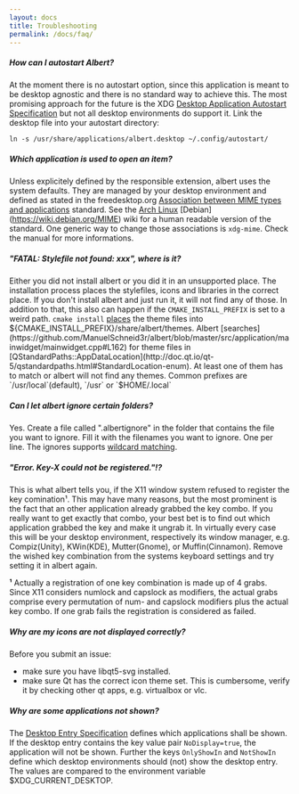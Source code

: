 ```yaml
---
layout: docs
title: Troubleshooting
permalink: /docs/faq/
---
```


##### How can I autostart Albert?

At the moment there is no autostart option, since this application is meant to be desktop agnostic and there is no standard way to achieve this. The most promising approach for the future is the XDG [Desktop Application Autostart Specification](http://standards.freedesktop.org/autostart-spec/autostart-spec-latest.html) but not all desktop environments do support it. Link the desktop file into your autostart directory:

`ln -s /usr/share/applications/albert.desktop ~/.config/autostart/`

##### Which application is used to open an item?

Unless explicitely defined by the responsible extension, albert uses the system defaults. They are managed by your desktop environment and defined as stated in the freedesktop.org [Association between MIME types and applications](http://standards.freedesktop.org/mime-apps-spec/mime-apps-spec-1.0.html) standard. See the [Arch Linux](https://wiki.archlinux.org/index.php/Default_applications#MIME_types_and_desktop_entries) [Debian]
(https://wiki.debian.org/MIME) wiki for a human readable version of the standard. One generic way to change those associations is `xdg-mime`. Check the manual for more informations.

##### "FATAL: Stylefile not found: xxx", where is it?

Either you did not install albert or you did it in an unsupported place. The installation process places the stylefiles, icons and libraries in the correct place. If you don't install albert and just run it, it will not find any of those. In addition to that, this also can happen if the ``CMAKE_INSTALL_PREFIX`` is set to a weird path. `cmake install` [places](https://github.com/ManuelSchneid3r/albert/blob/master/src/application/CMakeLists.txt#L77) the theme files into ${CMAKE_INSTALL_PREFIX}/share/albert/themes. Albert [searches](https://github.com/ManuelSchneid3r/albert/blob/master/src/application/mainwidget/mainwidget.cpp#L162) for theme files in [QStandardPaths::AppDataLocation](http://doc.qt.io/qt-5/qstandardpaths.html#StandardLocation-enum). At least one of them has to match or albert will not find any themes. Common prefixes are `/usr/local`(default), `/usr` or `$HOME/.local`

##### Can I let albert ignore certain folders?

Yes. Create a file called ".albertignore" in the folder that contains the file you want to ignore. Fill it with the filenames you want to ignore. One per line. The ignores supports [wildcard matching](http://doc.qt.io/qt-5/qregexp.html#wildcard-matching).

##### "Error. Key-X could not be registered."!?

This is what albert tells you, if the X11 window system refused to register the key comination¹. This may have many reasons, but the most prominent is the fact that an other application already grabbed the key combo. If you really want to get exactly that combo, your best bet is to find out which application grabbed the key and make it ungrab it. In virtually every case this will be your desktop environment, respectively its window manager, e.g. Compiz(Unity), KWin(KDE), Mutter(Gnome), or Muffin(Cinnamon). Remove the wished key combination from the systems keyboard settings and try setting it in albert again.

**¹** Actually a registration of one key combination is made up of 4 grabs. Since X11 considers numlock and capslock as modifiers, the actual grabs comprise every permutation of num- and capslock modifiers plus the actual key combo. If one grab fails the registration is considered as failed.

##### Why are my icons are not displayed correctly?

Before you submit an issue:
* make sure you have libqt5-svg installed.
* make sure Qt has the correct icon theme set. This is cumbersome, verify it by checking other qt apps, e.g. virtualbox or vlc.

##### Why are some applications not shown?

The [Desktop Entry Specification](https://specifications.freedesktop.org/desktop-entry-spec/latest/) defines which applications shall be shown. If the desktop entry contains the key value pair `NoDisplay=true`, the application will not be shown. Further the keys `OnlyShowIn` and `NotShowIn` define which desktop environments should (not) show the desktop entry. The values are compared to the environment variable $XDG_CURRENT_DESKTOP.

